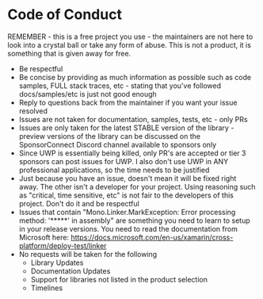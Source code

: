 # Code of Conduct

REMEMBER - this is a free project you use - the maintainers are not here to look into a crystal ball or take any form of abuse.  This is not a product, it is something that is given away for free.

* Be respectful
* Be concise by providing as much information as possible such as code samples, FULL stack traces, etc - stating that you've followed docs/samples/etc is just not good enough
* Reply to questions back from the maintainer if you want your issue resolved
* Issues are not taken for documentation, samples, tests, etc - only PRs
* Issues are only taken for the latest STABLE version of the library - preview versions of the library can be discussed on the SponsorConnect Discord channel available to sponsors only
* Since UWP is essentially being killed, only PR's are accepted or tier 3 sponsors can post issues for UWP.  I also don't use UWP in ANY professional applications, so the time needs to be justified
* Just because you have an issue, doesn't mean it will be fixed right away.  The other isn't a developer for your project.  Using reasoning such as "critical, time sensitive, etc" is not fair to the developers of this project.  Don't do it and be respectful
* Issues that contain "Mono.Linker.MarkException: Error processing method: '*****' in assembly" are something you need to learn to setup in your release versions.  You need to read the documentation from Microsoft here: https://docs.microsoft.com/en-us/xamarin/cross-platform/deploy-test/linker
* No requests will be taken for the following
    * Library Updates
    * Documentation Updates
    * Support for libraries not listed in the product selection
    * Timelines